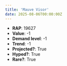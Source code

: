 ```yaml
---
title: 'Mauve Visor'
date: 2025-08-06T00:00:00Z
---
```

- **RAP**: 19627
- **Value**: -1
- **Demand level**: -1
- **Trend**: -1
- **Projected?**: True
- **Hyped?**: True
- **Rare?**: True

